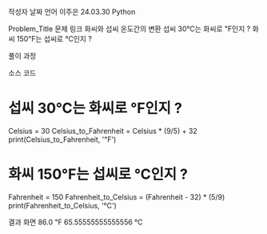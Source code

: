 작성자	날짜	언어
이주은	24.03.30	Python

Problem_Title
문제 링크
화씨와 섭씨 온도간의 변환
섭씨 30℃는 화씨로 ℉인지 ?
화씨 150℉는 섭씨로 ℃인지 ?

풀이 과정

소스 코드
# 섭씨 30℃는 화씨로 ℉인지 ?
Celsius = 30
Celsius_to_Fahrenheit = Celsius * (9/5) + 32
print(Celsius_to_Fahrenheit, '℉')

# 화씨 150℉는 섭씨로 ℃인지 ?
Fahrenheit = 150
Fahrenheit_to_Celsius = (Fahrenheit - 32) * (5/9)
print(Fahrenheit_to_Celsius, '℃')

결과 화면
86.0 ℉
65.55555555555556 ℃
